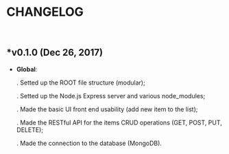# CHANGELOG

&nbsp;

## *v0.1.0 (Dec 26, 2017)

- **Global**:

  . Setted up the ROOT file structure (modular);

  . Setted up the Node.js Express server and various node_modules;

  . Made the basic UI front end usability (add new item to the list);

  . Made the RESTful API for the items CRUD operations (GET, POST, PUT, DELETE);

  . Made the connection to the database (MongoDB).
